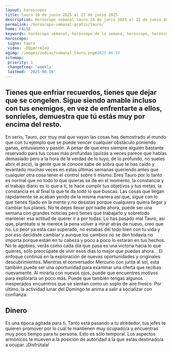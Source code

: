 ```yaml
---
layout: horoscopos
title: tauro 16 de junio 2025 al 22 de junio 2025 
description: Horóscopo semanal tauro 16 de junio 2025 al 22 de junio 2025. Tienes que enfriar recuerdos, tienes que dejar que se congelen. Sigue siendo amable incluso con tus enemigos, en vez de enfrentarte a ellos, sonríeles, demuestra que tú estás muy por encima del resto. 
permalink: /horoscopo-semanal-gratis/tauro/
home: FALSE
keywords: horóscopo semanal, horóscopo de la semana, horóscopo, horóscopo gratis,horóscopos, horóscopo esperanza gracia, horoscopos tauro la semana, horóscopos gratis, Tarot, Astrologia, Zodíaco, tauro, horoscopo gratis, semanal
horoscopo:
 signo: tauro
 video: -DQpmrrAIeU
ogimg: /images/zodiac/semanal_tauro.png#2025-06-16
sitemap:
 priority: 1
 changefreq: 'weekly'
 lastmod: '2025-06-16'
---
```




## Tienes que enfriar recuerdos, tienes que dejar que se congelen. Sigue siendo amable incluso con tus enemigos, en vez de enfrentarte a ellos, sonríeles, demuestra que tú estás muy por encima del resto. 

En serio, Tauro, por muy mal que vayan las cosas has demostrado al mundo que con tu ejemplo que se puede vencer cualquier obstáculo poniendo ganas, entusiasmo y pasión. A pesar de que eres siempre alguien bastante reservado para tus cosas más profundas (quizás a veces parece que hablas demasiado pero a la hora de la verdad de lo tuyo, de lo profundo, no sueles abrir el pico), la gente que te conoce sabe de sobra que te has caído y levantado muchas veces en estas últimas semanas queriendo antes que cualquier otra cosa tener el control sobre ti mismo. Eres Tauro por lo tanto es normal que no todo lo que quieras se de en el momento, la constancia y el trabajo diario es lo que a ti, te hace cumplir tus objetivos y tus metas, la constancia es al final la que te da todo lo que buscas. Las cosas que llegan rápidamente se acaban yendo de la misma manera así que, sigue con lo que tienes fijado en la mente y no desistas porque cualquiera quiera llegar y cambiar tus planes. No te dejes llevar por nadie ahora, puede ser una semana con grandes noticias pero tienes que trabajarlo y sobretodo mantener esa actitud de querer ir a por todas. Lo has pasado mal Tauro, así que, plantéate si te merece la pena volver a mirar atrás de nuevo, creo que no. Lo peor ya está casi superado, no estabas del todo bien con tu vida y por eso decidiste cambiar y aunque los cambios no se den todavía no importa porque están en tu cabeza y poco a poco lo estarán en tus hechos. No te agobies, verás como cada día que pasa es una victoria hacia lo que quieres, sólo preocúpate de vivir esos días lo mejor que puedas ahora…
El enfoque continúa en la exploración de nuevas oportunidades y originales descubrimientos. Mientras el conversador Mercurio con junta al sol, esta también puede ser una oportunidad para examinar una oferta que recibas nuevamente. Al mirarla con nuevos ojos, puede que encuentres motivos para explorarla un poco más. Puede que también tengas algunos inesperados encuentros que se sientan como un soplo de aire fresco. Por último, la actividad lunar del Domingo te anima a salir a socializar con confianza.

## Dinero

Es una época agitada para ti. Tanto está pasando a tu alrededor, tus jefes te quieren promover por lo cuál te mantienen muy ocupado/a y encuentras muy poco tiempo para tu persona. Esto es sólo temporal. Los aspectos armónicos te mueven a la posición de autoridad a la que estás destinado/a a ocupar. ¡Disfrútala!